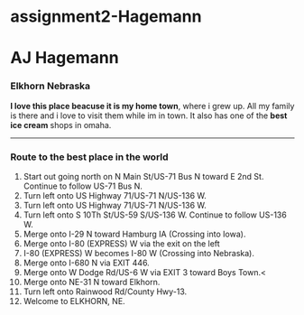 # assignment2-Hagemann

# AJ Hagemann

### Elkhorn Nebraska

**I love this place beacuse it is my home town**, where i grew up. All my family is there and i love to visit them while im in town. It also has one of the **best ice cream** shops in omaha. 

<hr>

### Route to the best place in the world

<ol>
    <li>Start out going north on N Main St/US-71 Bus N toward E 2nd St. Continue to follow US-71 Bus N.
    <li>Turn left onto US Highway 71/US-71 N/US-136 W.
    <li>Turn left onto US Highway 71/US-71 N/US-136 W.
    <li>Turn left onto S 10Th St/US-59 S/US-136 W. Continue to follow US-136 W.
    <li>Merge onto I-29 N toward Hamburg IA (Crossing into Iowa).
    <li>Merge onto I-80 (EXPRESS) W via the exit on the left
    <li>I-80 (EXPRESS) W becomes I-80 W (Crossing into Nebraska).
    <li>Merge onto I-680 N via EXIT 446.
    <li>Merge onto W Dodge Rd/US-6 W via EXIT 3 toward Boys Town.<
    <li>Merge onto NE-31 N toward Elkhorn.
    <li>Turn left onto Rainwood Rd/County Hwy-13.
    <li>Welcome to ELKHORN, NE.
<ol>